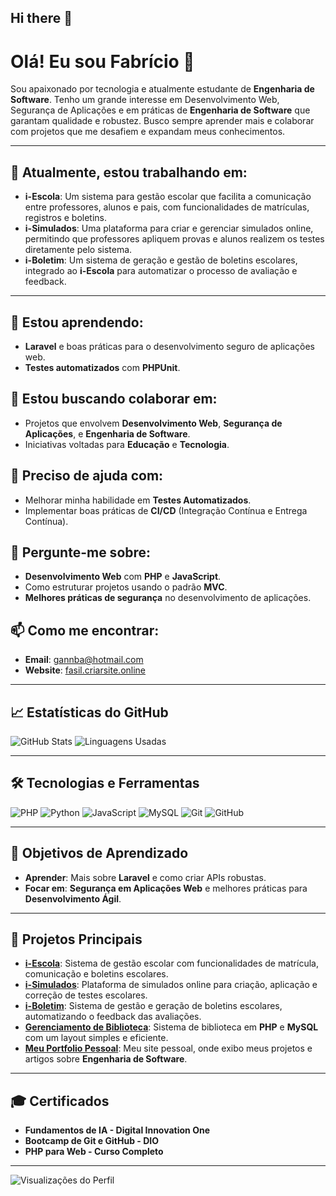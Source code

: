 ## Hi there 👋

<!--
**fasmedeiros/fasmedeiros** is a ✨ _special_ ✨ repository because its `README.md` (this file) appears on your GitHub profile.

Here are some ideas to get you started:

- 🔭 I’m currently working on ...
- 🌱 I’m currently learning ...
- 👯 I’m looking to collaborate on ...
- 🤔 I’m looking for help with ...
- 💬 Ask me about ...
- 📫 How to reach me: ...
- 😄 Pronouns: ...
- ⚡ Fun fact: ...
-->

# Olá! Eu sou Fabrício 👋

Sou apaixonado por tecnologia e atualmente estudante de **Engenharia de Software**. Tenho um grande interesse em Desenvolvimento Web, Segurança de Aplicações e em práticas de **Engenharia de Software** que garantam qualidade e robustez. Busco sempre aprender mais e colaborar com projetos que me desafiem e expandam meus conhecimentos.

---

## 🔭 Atualmente, estou trabalhando em:
- **i-Escola**: Um sistema para gestão escolar que facilita a comunicação entre professores, alunos e pais, com funcionalidades de matrículas, registros e boletins.
- **i-Simulados**: Uma plataforma para criar e gerenciar simulados online, permitindo que professores apliquem provas e alunos realizem os testes diretamente pelo sistema.
- **i-Boletim**: Um sistema de geração e gestão de boletins escolares, integrado ao **i-Escola** para automatizar o processo de avaliação e feedback.

---

## 🌱 Estou aprendendo:
- **Laravel** e boas práticas para o desenvolvimento seguro de aplicações web.
- **Testes automatizados** com **PHPUnit**.

## 👯 Estou buscando colaborar em:
- Projetos que envolvem **Desenvolvimento Web**, **Segurança de Aplicações**, e **Engenharia de Software**.
- Iniciativas voltadas para **Educação** e **Tecnologia**.

## 🤔 Preciso de ajuda com:
- Melhorar minha habilidade em **Testes Automatizados**.
- Implementar boas práticas de **CI/CD** (Integração Contínua e Entrega Contínua).

## 💬 Pergunte-me sobre:
- **Desenvolvimento Web** com **PHP** e **JavaScript**.
- Como estruturar projetos usando o padrão **MVC**.
- **Melhores práticas de segurança** no desenvolvimento de aplicações.

## 📫 Como me encontrar:
- **Email**: gannba@hotmail.com
- **Website**: [fasil.criarsite.online](https://www.fasil.criarsite.online/)

---

## 📈 Estatísticas do GitHub

![GitHub Stats](https://github-readme-stats.vercel.app/api?username=fasmedeiros&show_icons=true&theme=radical)
![Linguagens Usadas](https://github-readme-stats.vercel.app/api/top-langs/?username=fasmedeiros&layout=compact&theme=radical)

---

## 🛠️ Tecnologias e Ferramentas

![PHP](https://img.shields.io/badge/PHP-777BB4?style=for-the-badge&logo=php&logoColor=white)
![Python](https://img.shields.io/badge/Python-3670A0?style=for-the-badge&logo=python&logoColor=ffdd54)
![JavaScript](https://img.shields.io/badge/JavaScript-323330?style=for-the-badge&logo=javascript&logoColor=F7DF1E)
![MySQL](https://img.shields.io/badge/MySQL-005C84?style=for-the-badge&logo=mysql&logoColor=white)
![Git](https://img.shields.io/badge/Git-F05032?style=for-the-badge&logo=git&logoColor=white)
![GitHub](https://img.shields.io/badge/GitHub-181717?style=for-the-badge&logo=github&logoColor=white)

---

## 📘 Objetivos de Aprendizado

- **Aprender**: Mais sobre **Laravel** e como criar APIs robustas.
- **Focar em**: **Segurança em Aplicações Web** e melhores práticas para **Desenvolvimento Ágil**.

---

## 🚀 Projetos Principais

- **[i-Escola](https://www.fasil.criarsite.online/i-School/)**: Sistema de gestão escolar com funcionalidades de matrícula, comunicação e boletins escolares.
- **[i-Simulados](https://www.fasil.criarsite.online/i-Practice)**: Plataforma de simulados online para criação, aplicação e correção de testes escolares.
- **[i-Boletim](https://www.fasil.criarsite.online/i-Grade)**: Sistema de gestão e geração de boletins escolares, automatizando o feedback das avaliações.
- **[Gerenciamento de Biblioteca](https://www.fasil.criarsite.online/i-Library/)**: Sistema de biblioteca em **PHP** e **MySQL** com um layout simples e eficiente.
- **[Meu Portfolio Pessoal](https://www.fasil.criarsite.online/)**: Meu site pessoal, onde exibo meus projetos e artigos sobre **Engenharia de Software**.

---

## 🎓 Certificados

- **Fundamentos de IA - Digital Innovation One**
- **Bootcamp de Git e GitHub - DIO**
- **PHP para Web - Curso Completo**

---

![Visualizações do Perfil](https://komarev.com/ghpvc/?username=seuusuario&color=blue)
